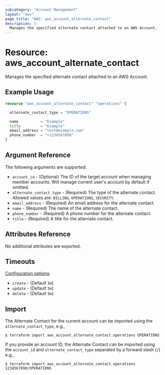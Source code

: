 ```yaml
---
subcategory: "Account Management"
layout: "aws"
page_title: "AWS: aws_account_alternate_contact"
description: |-
  Manages the specified alternate contact attached to an AWS Account.
---
```


# Resource: aws_account_alternate_contact

Manages the specified alternate contact attached to an AWS Account.

## Example Usage

```terraform
resource "aws_account_alternate_contact" "operations" {

  alternate_contact_type = "OPERATIONS"

  name          = "Example"
  title         = "Example"
  email_address = "test@example.com"
  phone_number  = "+1234567890"
}
```

## Argument Reference

The following arguments are supported:

* `account_id` - (Optional) The ID of the target account when managing member accounts. Will manage current user's account by default if omitted.
* `alternate_contact_type` - (Required) The type of the alternate contact. Allowed values are: `BILLING`, `OPERATIONS`, `SECURITY`.
* `email_address` - (Required) An email address for the alternate contact.
* `name` - (Required) The name of the alternate contact.
* `phone_number` - (Required) A phone number for the alternate contact.
* `title` - (Required) A title for the alternate contact.

## Attributes Reference

No additional attributes are exported.

## Timeouts

[Configuration options](https://www.terraform.io/docs/configuration/blocks/resources/syntax.html#operation-timeouts):

- `create` - (Default `5m`)
- `update` - (Default `5m`)
- `delete` - (Default `5m`)

## Import

The Alternate Contact for the current account can be imported using the `alternate_contact_type`, e.g.,

```
$ terraform import aws_account_alternate_contact.operations OPERATIONS
```

If you provide an account ID, the Alternate Contact can be imported using the `account_id` and `alternate_contact_type` separated by a forward slash (`/`) e.g.,

```
$ terraform import aws_account_alternate_contact.operations 1234567890/OPERATIONS
```
